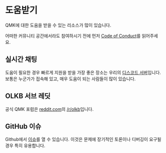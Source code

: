 # 도움받기

QMK에 대한 도움을 받을 수 있는 리소스가 많이 있습니다. 

어떠한 커뮤니티 공간에서라도 참여하시기 전에 먼저 [Code of Conduct](https://qmk.fm/coc/)를 읽어주세요.

## 실시간 채팅
도움이 필요한 경우 빠르게 지원을 받을 가장 좋은 장소는 우리의 [디스코드 서버](https://discord.gg/Uq7gcHh)입니다. 보통은 누군가가 접속해 있고, 매우 도움이 되는 사람들이 많이 있습니다. 

## OLKB 서브 레딧

공식 QMK 포럼은 [reddit.com](https://reddit.com)의 [/r/olkb](https://reddit.com/r/olkb)입니다.

## GitHub 이슈

Github에서 [이슈](https://github.com/qmk/qmk_firmware/issues)를 열 수 있습니다. 이것은 문제에 장기적인 토론이나 디버깅이 요구될 경우 특히 유용합니다.
